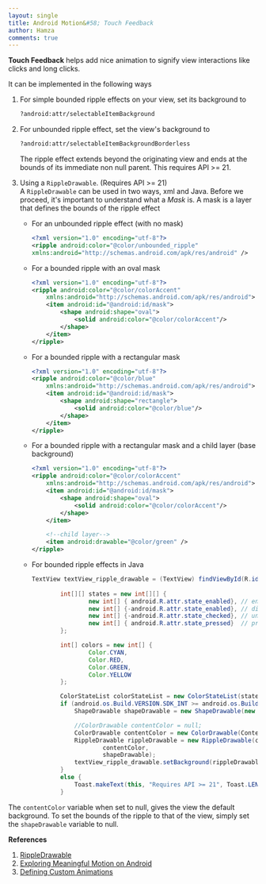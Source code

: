 ```yaml
---
layout: single
title: Android Motion&#58; Touch Feedback
author: Hamza
comments: true
---
```


**Touch Feedback** helps add nice animation to signify view interactions like clicks and long clicks.

It can be implemented in the following ways

1. For simple bounded ripple effects on your view, set its background to 
    ```xml
    ?android:attr/selectableItemBackground
    ```

2. For unbounded ripple effect, set the view's background to  
     ```xml
     ?android:attr/selectableItemBackgroundBorderless
     ```  
   The ripple effect extends beyond the originating view and ends at the bounds of its immediate non null parent. 
   This requires API >= 21.
3. Using a `RippleDrawable`. (Requires API >= 21)  
    A `RippleDrawable` can be used in two ways, xml and Java.
    Before we proceed, it's important to understand what a _Mask_ is. A mask is a layer that defines the bounds of the ripple effect

     * For an unbounded ripple effect (with no mask)
       ```xml
       <?xml version="1.0" encoding="utf-8"?>
       <ripple android:color="@color/unbounded_ripple"
       xmlns:android="http://schemas.android.com/apk/res/android" />
       ```
    * For a bounded ripple with an oval mask
       ```xml
       <?xml version="1.0" encoding="utf-8"?>
       <ripple android:color="@color/colorAccent"
           xmlns:android="http://schemas.android.com/apk/res/android">
           <item android:id="@android:id/mask">
               <shape android:shape="oval">
                   <solid android:color="@color/colorAccent"/>
               </shape>
           </item>
       </ripple>
       ```
    * For a bounded ripple with a rectangular mask
      ```xml
      <?xml version="1.0" encoding="utf-8"?>
      <ripple android:color="@color/blue"
          xmlns:android="http://schemas.android.com/apk/res/android">
          <item android:id="@android:id/mask">
              <shape android:shape="rectangle">
                  <solid android:color="@color/blue"/>
              </shape>
          </item>
      </ripple>
      ```

    * For a bounded ripple with a rectangular mask and a child layer (base background)
      ```xml
      <?xml version="1.0" encoding="utf-8"?>
      <ripple android:color="@color/colorAccent"
          xmlns:android="http://schemas.android.com/apk/res/android">
          <item android:id="@android:id/mask">
              <shape android:shape="oval">
                  <solid android:color="@color/colorAccent"/>
              </shape>
          </item>

          <!--child layer-->
          <item android:drawable="@color/green" />
      </ripple>
      ```

    * For bounded ripple effects in Java
      ```java
      TextView textView_ripple_drawable = (TextView) findViewById(R.id.textView_ripple_drawable_java);
              
              int[][] states = new int[][] {
                      new int[] { android.R.attr.state_enabled}, // enabled
                      new int[] {-android.R.attr.state_enabled}, // disabled
                      new int[] {-android.R.attr.state_checked}, // unchecked
                      new int[] { android.R.attr.state_pressed}  // pressed
              };

              int[] colors = new int[] {
                      Color.CYAN,
                      Color.RED,
                      Color.GREEN,
                      Color.YELLOW
              };

              ColorStateList colorStateList = new ColorStateList(states, colors);
              if (android.os.Build.VERSION.SDK_INT >= android.os.Build.VERSION_CODES.LOLLIPOP) {
                  ShapeDrawable shapeDrawable = new ShapeDrawable(new OvalShape());

                  //ColorDrawable contentColor = null;
                  ColorDrawable contentColor = new ColorDrawable(ContextCompat.getColor(this,R.color.grey));
                  RippleDrawable rippleDrawable = new RippleDrawable(colorStateList,
                          contentColor,
                          shapeDrawable);
                  textView_ripple_drawable.setBackground(rippleDrawable);
              }
              else {
                  Toast.makeText(this, "Requires API >= 21", Toast.LENGTH_SHORT).show();
              }
      ```

The `contentColor` variable when set to null, gives the view the default background. To set the 
bounds of the ripple to that of the view, simply set the `shapeDrawable` variable to null.


**References** <br />
1. [RippleDrawable](https://developer.android.com/reference/android/graphics/drawable/RippleDrawable.html) <br />
2. [Exploring Meaningful Motion on Android](https://labs.ribot.co.uk/exploring-meaningful-motion-on-android-1cd95a4bc61d#.x3gxzy8ms) <br />
3. [Defining Custom Animations](https://developer.android.com/training/material/animations.html) <br />
